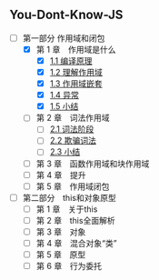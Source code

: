 ## You-Dont-Know-JS

+ [ ] 第一部分 作用域和闭包
    + [x] 第 1 章　作用域是什么
        - [x] [1.1 编译原理](https://github.com/zeromake/book-notes/issues/1)
        - [x] [1.2 理解作用域](https://github.com/zeromake/book-notes/issues/2)
        - [x] [1.3 作用域嵌套](https://github.com/zeromake/book-notes/issues/3)
        - [x] [1.4 异常](https://github.com/zeromake/book-notes/issues/4)
        - [x] [1.5 小结](https://github.com/zeromake/book-notes/issues/5)
    - [ ] 第 2 章　词法作用域
        - [ ] [2.1 词法阶段](https://github.com/zeromake/book-notes/issues/6)
        - [ ] [2.2 欺骗词法](https://github.com/zeromake/book-notes/issues/7)
        - [ ] [2.3 小结](https://github.com/zeromake/book-notes/issues/8)
    - [ ] 第 3 章　函数作用域和块作用域
    - [ ] 第 4 章　提升
    - [ ] 第 5 章　作用域闭包
+ [ ] 第二部分　this和对象原型
    - [ ] 第 1 章　关于this
    - [ ] 第 2 章　this全面解析
    - [ ] 第 3 章　对象
    - [ ] 第 4 章　混合对象“类”
    - [ ] 第 5 章　原型
    - [ ] 第 6 章　行为委托
